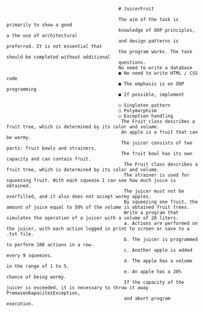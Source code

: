                                              # JuicerFruit
                                             
                                             The aim of the task is primarily to show a good 
                                             knowledge of OOP principles, a the use of architectural
                                             and design patterns is preferred. It is not essential that
                                             the program works. The task should be completed without additional
                                             questions.
                                             No need to write a database
                                             ● No need to write HTML / CSS code
                                             ● The emphasis is on OOP programming
                                             ● If possible, implement

                                             ○ Singleton pattern
                                             ○ Polymorphism
                                             ○ Exception handling
                                              The Fruit class describes a fruit tree, which is determined by its color and volume.
                                              An apple is a fruit that can be wormy.
                                              The juicer consists of two parts: fruit bowls and strainers.
                                              The fruit bowl has its own capacity and can contain fruit.
                                               The Fruit class describes a fruit tree, which is determined by its color and volume.
                                               The strainer is used for squeezing fruit. With each squeeze I can see how much juice is obtained.
                                               The juicer must not be overfilled, and it also does not accept wormy apples.
                                               By squeezing one fruit, the amount of juice equal to 50% of the volume is obtained fruit trees.
                                               Write a program that simulates the operation of a juicer with a volume of 20 liters.
                                               a. Actions are performed on the juicer, with each action logged in print to screen or save to a .txt file. 
                                               b. The juicer is programmed to perform 100 actions in a row. 
                                               c. Another apple is added every 9 squeezes. 
                                               d. The apple has a volume in the range of 1 to 5. 
                                               e. An apple has a 20% chance of being wormy.
                                               If the capacity of the juicer is exceeded, it is necessary to throw it away PremasenKapacitetException,
                                               and abort program execution.

